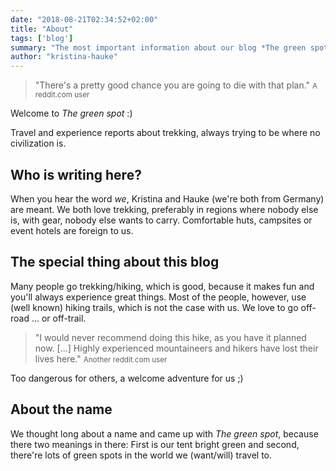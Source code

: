 ```yaml
---
date: "2018-08-21T02:34:52+02:00"
title: "About"
tags: ['blog']
summary: "The most important information about our blog *The green spot* can be found here."
author: "kristina-hauke"
---
```

> "There's a pretty good chance you are going to die with that plan."
> <small>A reddit.com user</small>

Welcome to _The green spot_ :)

Travel and experience reports about trekking, always trying to be where no civilization is.

## Who is writing here?
When you hear the word *we*, Kristina and Hauke (we're both from Germany) are meant. We both love trekking, preferably in regions where nobody else is, with gear, nobody else wants to carry. Comfortable huts, campsites or event hotels are foreign to us.

## The special thing about this blog
Many people go trekking/hiking, which is good, because it makes fun and you'll always experience great things. Most of the people, however, use (well known) hiking trails, which is not the case with us. We love to go off-road ... or off-trail.

> "I would never recommend doing this hike, as you have it planned now. [...] Highly experienced mountaineers and hikers have lost their lives here."
> <small>Another reddit.com user</small>

Too dangerous for others, a welcome adventure for us ;)

## About the name
We thought long about a name and came up with *The green spot*, because there two meanings in there: First is our tent bright green and second, there're lots of green spots in the world we (want/will) travel to.
